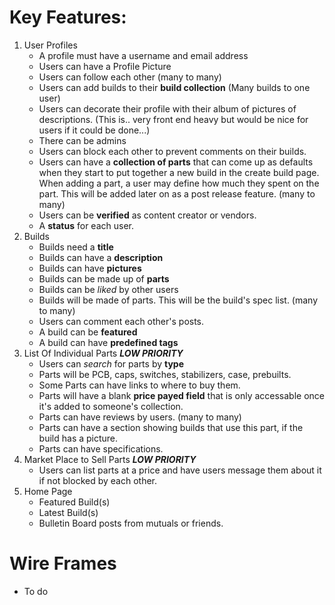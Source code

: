 # Key Features:
1. User Profiles
    * A profile must have a username and email address
    * Users can have a Profile Picture
    * Users can follow each other (many to many)
    * Users can add builds to their **build collection** (Many builds to one user)
    * Users can decorate their profile with their album of pictures of descriptions. (This is.. very front end heavy but would be nice for users if it could be done...)
    * There can be admins
    * Users can block each other to prevent comments on their builds.
    * Users can have a **collection of parts** that can come up as defaults when they start to put together a new build in the create build page. When adding a part, a user may define how much they spent on the part. This will be added later on as a post release feature. (many to many)
    * Users can be **verified** as content creator or vendors.
    * A **status** for each user.
1. Builds
    * Builds need a **title**
    * Builds can have a **description**
    * Builds can have **pictures**
    * Builds can be made up of **parts**
    * Builds can be *liked* by other users
    * Builds will be made of parts. This will be the build's spec list. (many to many)
    * Users can comment each other's posts.
    * A build can be **featured**
    * A build can have **predefined tags**
1. List Of Individual Parts ***LOW PRIORITY***
    * Users can *search* for parts by **type**
    * Parts will be PCB, caps, switches, stabilizers, case, prebuilts.
    * Some Parts can have links to where to buy them.
    * Parts will have a blank **price payed field** that is only accessable once it's added to someone's collection.
    * Parts can have reviews by users. (many to many)
    * Parts can have a section showing builds that use this part, if the build has a picture.
    * Parts can have specifications.
1. Market Place to Sell Parts ***LOW PRIORITY***
    * Users can list parts at a price and have users message them about it if not blocked by each other.
1. Home Page
    * Featured Build(s)
    * Latest Build(s)
    * Bulletin Board posts from mutuals or friends.

# Wire Frames
* To do